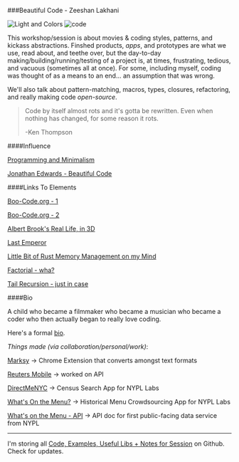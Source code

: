###Beautiful Code - Zeeshan Lakhani

![Light and Colors](https://raw.github.com/zeeshanlakhani/unconf/master/images/whattime.jpg)
![code](https://raw.github.com/zeeshanlakhani/unconf/master/images/code.png)

This workshop/session is about movies & coding styles, patterns, and kickass abstractions. Finshed products, *apps*, and prototypes are what we use, read about, and teethe over, but the day-to-day making/building/running/testing of a project is, at times, frustrating, tedious, and vacuous (sometimes all at once). For some, including myself, coding was thought of as a means to an end… an assumption that was wrong.

We'll also talk about pattern-matching, macros, types, closures, refactoring, and really making code *open-source*.

>Code by itself almost rots and it's gotta be rewritten. Even when nothing has changed, for some reason it rots.
>
> -Ken Thompson

####Influence

[Programming and Minimalism](http://schedule.sxsw.com/2011/events/event_IAP5715)

[Jonathan Edwards - Beautiful Code](http://alarmingdevelopment.org/?p=79)

####Links To Elements

[Boo-Code.org - 1](http://www.youtube.com/watch?&v=nKIu9yen5nc#t=03m37s)

[Boo-Code.org - 2](http://www.youtube.com/watch?&v=nKIu9yen5nc#t=05m02s)

[Albert Brook's Real Life, in 3D](http://www.youtube.com/watch?v=6KtAzt9LGsI#t=01m07s)

[Last Emperor](https://www.youtube.com/watch?v=CppajH6il5Q#t=01m54s)

[Little Bit of Rust Memory Management on my Mind](http://www.rustforrubyists.com/book/chapter-08.html)

[Factorial - wha?](http://en.wikipedia.org/wiki/Factorial)

[Tail Recursion - just in case](http://stackoverflow.com/a/33930/413685)

####Bio

A child who became a filmmaker who became a musician who became a coder who then actually began to really love coding.

Here's a formal [bio](http://arc90.com/team/zeeshan-lakhani/).

*Things made (via collaboration/personal/work)*:

[Marksy](http://marksy.arc90.com) -> Chrome Extension that converts amongst text formats

[Reuters Mobile](https://itunes.apple.com/us/app/reuters/id602660809?mt=8) -> worked on API

[DirectMeNYC](http://directme.nypl.org) -> Census Search App for NYPL Labs

[What's On the Menu?](http://menus.nypl.org) -> Historical Menu Crowdsourcing App for NYPL Labs

[What's on the Menu - API](http://nypl.github.com/menus-api) -> API doc for first public-facing data service from NYPL

-----------------------------------------------------------

I'm storing all [Code, Examples, Useful Libs + Notes for Session](https://github.com/zeeshanlakhani/unconf) on Github. Check for updates.
